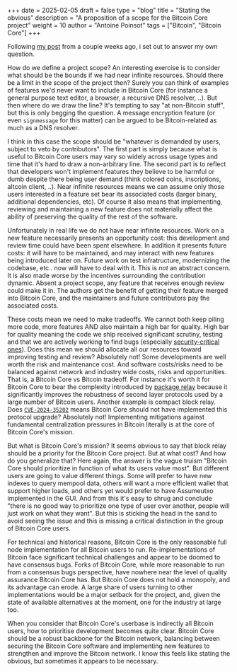 +++
date = 2025-02-05
draft = false
type = "blog"
title = "Stating the obvious"
description = "A proposition of a scope for the Bitcoin Core project"
weight = 10
author = "Antoine Poinsot"
tags = ["Bitcoin", "Bitcoin Core"]
+++

Following [my post](https://antoinep.com/posts/core_project_direction) from a couple weeks ago, i
set out to answer my own question.

How do we define a project scope? An interesting exercise is to consider what should be the bounds if
we had near infinite resources. Should there be a limit in the scope of the project then? Surely you
can think of examples of features we'd never want to include in Bitcoin Core (for instance a general
purpose text editor, a browser, a recursive DNS resolver, ..).  But then where do we draw the line?
It's tempting to say "at non-Bitcoin stuff", but this is only begging the question. A message
encryption feature (or even `signmessage` for this matter) can be argued to be Bitcoin-related as
much as a DNS resolver.

I think in this case the scope should be "whatever is demanded by users, subject to veto by
contributors". The first part is simply because what is useful to Bitcoin Core users may vary so
widely across usage types and time that it's hard to draw a non-arbitrary line. The second part is
to reflect that developers won't implement features they believe to be harmful or dumb despite there
being user demand (think colored coins, inscriptions, altcoin client, ..). Near infinite resources
means we can assume only those users interested in a feature set bear its associated costs (larger
binary, additional dependencies, etc). Of course it also means that implementing, reviewing and
maintaining a new feature does not materially affect the ability of preserving the quality of the
rest of the software.

Unfortunately in real life we do not have near infinite resources. Work on a new feature necessarily
presents an opportunity cost: this development and review time could have been spent elsewhere. In
addition it presents future costs: it will have to be maintained, and may interact with new features
being introduced later on. Future work on test infratructure, modernizing the codebase, etc.. now
will have to deal with it. This is *not* an abstract concern. It is also made worse by the
incentives surrounding the contribution dynamic. Absent a project scope, any feature that receives
enough review could make it in. The authors get the benefit of getting their feature merged into
Bitcoin Core, and the maintainers and future contributors pay the associated costs.

These costs mean we need to make tradeoffs. We cannot both keep piling more code, more features AND
also maintain a high bar for quality. High bar for quality meaning the code we ship received
significant scrutiny, testing and that we are actively working to find bugs (especially
[security-critical ones](https://bitcoincore.org/en/security-advisories)). Does this mean we should
allocate all our resources toward improving testing and review? Absolutely not! Some developments
are well worth the risk and maintenance cost. And software costs/risks need to be balanced against
network and industry wide costs, risks and opportunities. That is, a Bitcoin Core vs Bitcoin
tradeoff. For instance it's worth it for Bitcoin Core to bear the complexity introduced by [package
relay](https://github.com/bitcoin/bitcoin/issues/27463) because it significantly improves the
robustness of second layer protocols used by a large number of Bitcoin users. Another example is
compact block relay. Does [`CVE-2024-35202`](https://bitcoincore.org/en/2024/10/08/disclose-blocktxn-crash/)
means Bitcoin Core should not have implemented this protocol upgrade? Absolutely not! Implementing
mitigations against fundamental centralization pressures in Bitcoin literally is at the core of
Bitcoin Core's mission.

But what is Bitcoin Core's mission? It seems obvious to say that block relay should be a priority
for the Bitcoin Core project. But at what cost? And how do you generalize that? Here again, the
answer is the vague truism "Bitcoin Core should prioritize in function of what its users value
most". But different users are going to value different things. Some will prefer to have new indexes
to query mempool data, others will want a more efficient wallet that support higher loads, and
others yet would prefer to have Assumeutxo implemented in the GUI. And from this it's easy to shrug
and conclude "there is no good way to prioritize one type of user over another, people will just
work on what they want". But this is sticking the head in the sand to avoid seeing the issue and
this is missing a critical distinction in the group of Bitcoin Core users.

For technical and historical reasons, Bitcoin Core is the only reasonable full node implementation
for all Bitcoin users to run. Re-implementations of Bitcoin face significant technical challenges
and appear to be doomed to have consensus bugs. Forks of Bitcoin Core, while more reasonable to run
from a consensus bugs perspective, have nowhere near the level of quality assurance Bitcoin Core
has. But Bitcoin Core does not hold a monopoly, and its advantage can erode. A large share of users
turning to other implementations would be a major setback for the project, and, given the state of
available alternatives at the moment, one for the industry at large too.

When you consider that Bitcoin Core's userbase is indirectly all Bitcoin users, how to prioritise
development becomes quite clear. Bitcoin Core should be a robust backbone for the Bitcoin network,
balancing between securing the Bitcoin Core software and implementing new features to strengthen and
improve the Bitcoin network. I know this feels like stating the obvious, but sometimes it appears to
be necessary.
